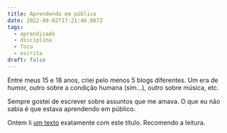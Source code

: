 ```yaml
---
title: Aprendendo em público
date: 2022-08-02T17:21:46.067Z
tags:
  - aprendizado
  - disciplina
  - foco
  - escrita
draft: false
---
```

Entre meus 15 e 18 anos, criei pelo menos 5 blogs diferentes. Um era de humor, outro sobre a condição humana (sim...), outro sobre música, etc.

Sempre gostei de escrever sobre assuntos que me amava. O que eu não sabia é que estava aprendendo em público.

Ontem li [um texto](https://www.swyx.io/learn-in-public/) exatamente com este título. Recomendo a leitura.